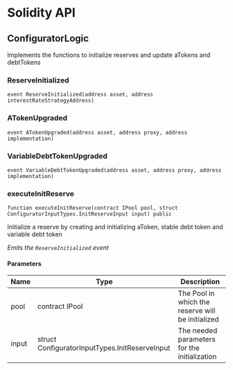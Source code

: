 # Solidity API

## ConfiguratorLogic

Implements the functions to initialize reserves and update aTokens and debtTokens

### ReserveInitialized

```solidity
event ReserveInitialized(address asset, address interestRateStrategyAddress)
```

### ATokenUpgraded

```solidity
event ATokenUpgraded(address asset, address proxy, address implementation)
```

### VariableDebtTokenUpgraded

```solidity
event VariableDebtTokenUpgraded(address asset, address proxy, address implementation)
```

### executeInitReserve

```solidity
function executeInitReserve(contract IPool pool, struct ConfiguratorInputTypes.InitReserveInput input) public
```

Initialize a reserve by creating and initializing aToken, stable debt token and variable debt token

_Emits the `ReserveInitialized` event_

#### Parameters

| Name | Type | Description |
| ---- | ---- | ----------- |
| pool | contract IPool | The Pool in which the reserve will be initialized |
| input | struct ConfiguratorInputTypes.InitReserveInput | The needed parameters for the initialization |

